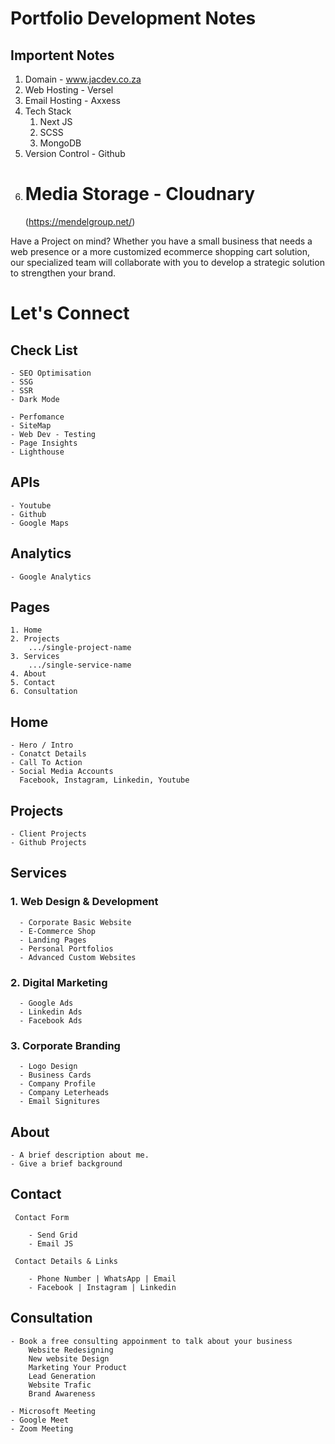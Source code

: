 # Portfolio Development Notes

## Importent Notes

1. Domain - www.jacdev.co.za
2. Web Hosting - Versel
3. Email Hosting - Axxess
4. Tech Stack
   1. Next JS
   2. SCSS
   3. MongoDB
5. Version Control - Github
6. # Media Storage - Cloudnary
   (https://mendelgroup.net/)

Have a Project on mind?
Whether you have a small business that needs a web presence or a more customized ecommerce shopping cart solution, our specialized team will collaborate with you to develop a strategic solution to strengthen your brand.

# Let's Connect

## Check List

    - SEO Optimisation
    - SSG
    - SSR
    - Dark Mode

    - Perfomance
    - SiteMap
    - Web Dev - Testing
    - Page Insights
    - Lighthouse

## APIs

    - Youtube
    - Github
    - Google Maps

## Analytics

    - Google Analytics

## Pages

    1. Home
    2. Projects
        .../single-project-name
    3. Services
        .../single-service-name
    4. About
    5. Contact
    6. Consultation

## Home

    - Hero / Intro
    - Conatct Details
    - Call To Action
    - Social Media Accounts
      Facebook, Instagram, Linkedin, Youtube

## Projects

    - Client Projects
    - Github Projects

## Services

### 1. Web Design & Development

      - Corporate Basic Website
      - E-Commerce Shop
      - Landing Pages
      - Personal Portfolios
      - Advanced Custom Websites

### 2. Digital Marketing

      - Google Ads
      - Linkedin Ads
      - Facebook Ads

### 3. Corporate Branding

      - Logo Design
      - Business Cards
      - Company Profile
      - Company Leterheads
      - Email Signitures

## About

    - A brief description about me.
    - Give a brief background

## Contact

     Contact Form

        - Send Grid
        - Email JS

     Contact Details & Links

        - Phone Number | WhatsApp | Email
        - Facebook | Instagram | Linkedin

## Consultation

    - Book a free consulting appoinment to talk about your business
        Website Redesigning
        New website Design
        Marketing Your Product
        Lead Generation
        Website Trafic
        Brand Awareness

    - Microsoft Meeting
    - Google Meet
    - Zoom Meeting
